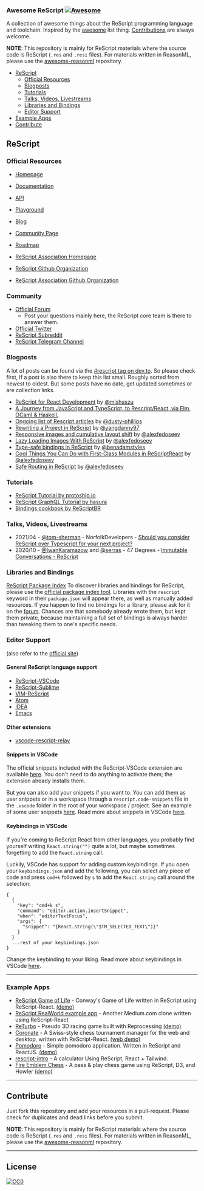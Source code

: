 ### **Awesome ReScript** [![Awesome](https://cdn.rawgit.com/sindresorhus/awesome/d7305f38d29fed78fa85652e3a63e154dd8e8829/media/badge.svg)](https://github.com/sindresorhus/awesome)

A collection of awesome things about the ReScript programming language and toolchain. Inspired by the [awesome](https://github.com/sindresorhus/awesome) list thing. [Contributions](#contribute) are always welcome.

**NOTE**: This repository is mainly for ReScript materials where the source code is ReScript (`.res` and `.resi` files). For materials written in ReasonML, please use the [awesome-reasonml](https://github.com/vramana/awesome-reasonml) repository.

- [ReScript](#rescript)
  - [Official Resources](#official-resources)
  - [Blogposts](#blogposts)
  - [Tutorials](#tutorials)
  - [Talks, Videos, Livestreams](#talks-videos-livestreams)
  - [Libraries and Bindings](#libraries-and-bindings)
  - [Editor Support](#editor-support)
- [Example Apps](#example-apps)
- [Contribute](#contribute)

## ReScript

### Official Resources

- [Homepage](https://rescript-lang.org)
- [Documentation](https://rescript-lang.org/docs/latest)
- [API](https://rescript-lang.org/docs/manual/latest/api)
- [Playground](https://rescript-lang.org/try)
- [Blog](https://rescript-lang.org/blog)
- [Community Page](https://rescript-lang.org/community)
- [Roadmap](https://rescript-lang.org/community/roadmap)

- [ReScript Association Homepage](https://rescript-association.org/)
- [ReScript Github Organization](https://github.com/rescript-lang/)
- [ReScript Association Github Organization](https://github.com/rescript-association)

### Community

- [Official Forum](https://forum.rescript-lang.org)
  - Post your questions mainly here, the ReScript core team is there to answer them.
- [Official Twitter](https://twitter.com/rescriptlang)
- [ReScript Subreddit](https://www.reddit.com/r/rescript)
- [ReScript Telegram Channel](https://t.me/rescriptjs)

### Blogposts

A lot of posts can be found via the [#rescript tag on dev.to](https://dev.to/t/rescript). So please check first, if a post is also there to keep this list small.
Roughly sorted from newest to oldest. But some posts have no date, get updated sometimes or are collection links.

- [ReScript for React Development](https://scalac.io/blog/rescript-for-react-development/) by [@mishaszu](https://github.com/mishaszu)
- [A Journey from JavaScript and TypeScript, to Rescript/React, via Elm, OCaml & Haskell.](https://alex.kleydints.com/a-journey-from-javascript-and-typescript-to-rescript-react-via-elm-ocaml-haskell-c878867b6fe6)
- [Ongoing list of Rescript articles](https://dusty.phillips.codes/rescript/) by [@dusty-phillips](https://github.com/dusty-phillips)
- [Rewriting a Project in ReScript](https://yangdanny97.github.io/blog/2021/07/09/Migrating-to-Rescript) by [@yangdanny97](https://github.com/yangdanny97)
- [Responsive images and cumulative layout shift](https://alexfedoseev.com/blog/dev/2021/responsive-images-and-cumulative-layout-shift) by [@alexfedoseev](https://github.com/alexfedoseev)
- [Lazy Loading Images With ReScript](https://alexfedoseev.com/blog/dev/2021/lazy-loading-images-with-rescript) by [@alexfedoseev](https://github.com/alexfedoseev)
- [Type-safe bindings in ReScript](https://www.benadamstyles.com/blog/rescript-type-safe-bindings/) by [@benadamstyles](https://github.com/benadamstyles)
- [Cool Things You Can Do with First-Class Modules in ReScriptReact](https://alexfedoseev.com/blog/dev/2020/cool-things-you-can-do-with-first-class-modules-in-rescript-react) by [@alexfedoseev](https://github.com/alexfedoseev)
- [Safe Routing in ReScript](https://alexfedoseev.com/blog/dev/2020/safe-routing-in-rescript) by [@alexfedoseev](https://github.com/alexfedoseev)

### Tutorials

- [ReScript Tutorial by protoship.io](https://github.com/protoship/rescript-tutorial)
- [ReScript GraphQL Tutorial by hasura](https://hasura.io/learn/graphql/rescript-react-apollo/introduction/)
- [Bindings cookbook by ReScriptBR](https://github.com/rescriptbr/rescript-bindings-cookbook)

### Talks, Videos, Livestreams

- 2021/04 - [@tom-sherman](https://github.com/tom-sherman) - NorfolkDevelopers - [Should you consider ReScript over Typescript for your next project?](https://youtu.be/XWgL51JSbGI)
- 2020/10 - [@IwanKaramazow](https://github.com/IwanKaramazow) and [@serras](https://github.com/serras) - 47 Degrees - [Immutable Conversations - ReScript](https://youtu.be/IlykOL4Z0gw)

### Libraries and Bindings

[ReScript Package Index](https://rescript-lang.org/packages)
To discover libraries and bindings for ReScript, please use the [official package index tool](https://rescript-lang.org/packages). Libraries with the `rescript` keyword in their `package.json` will appear there, as well as manually added resources. If you happen to find no bindings for a library, please ask for it on the [forum](<(https://forum.rescript-lang.org)>). Chances are that somebody already wrote them, but kept them private, because maintaining a full set of bindings is always harder than tweaking them to one's specific needs.

### Editor Support

(also refer to the [official site](https://rescript-lang.org/docs/manual/latest/editor-plugins))

#### General ReScript language support

- [ReScript-VSCode](https://marketplace.visualstudio.com/items?itemName=chenglou92.rescript-vscode)
- [ReScript-Sublime](https://github.com/rescript-lang/rescript-sublime)
- [VIM-ReScript](https://github.com/rescript-lang/vim-rescript)
- [Atom](https://atom.io/packages/ide-rescript)
- [IDEA](https://github.com/giraud/reasonml-idea-plugin)
- [Emacs](https://github.com/reasonml-editor/reason-mode)

#### Other extensions

- [vscode-rescript-relay](https://marketplace.visualstudio.com/items?itemName=GabrielNordeborn.vscode-rescript-relay)

#### Snippets in VSCode

The official snippets included with the ReScript-VSCode extension are available [here](https://github.com/rescript-lang/rescript-vscode/blob/master/snippets.json). You don't need to do anything to activate them; the extension already installs them.

But you can also add your snippets if you want to. You can add them as user snippets or in a workspace through a `rescript.code-snippets` file in the `.vscode` folder in the root of your workspace / project. See an example of some user snippets [here](rescript.code-snippets). Read more about snippets in VSCode [here](https://code.visualstudio.com/docs/editor/userdefinedsnippets).

#### Keybindings in VSCode

If you're coming to ReScript React from other languages, you probably find yourself writing `React.string("")` quite a lot, but maybe sometimes forgetting to add the `React.string` call.

Luckily, VSCode has support for adding custom keybindings. If you open your `keybindings.json` and add the following, you can select any piece of code and press `cmd+k` followed by `s` to add the `React.string` call around the selection:

```
{
  {
    "key": "cmd+k s",
    "command": "editor.action.insertSnippet",
    "when": "editorTextFocus",
    "args": {
      "snippet": "{React.string(\"$TM_SELECTED_TEXT\")}"
    }
  }
  ...rest of your keybindings.json
}
```

Change the keybinding to your liking. Read more about keybindings in VSCode [here](https://code.visualstudio.com/docs/getstarted/keybindings).

---

### Example Apps

- [ReScript Game of Life](https://github.com/alanrsoares/rescript-game-of-life) - Conway's Game of Life written in ReScript using ReScript-React. [(demo)](https://alanrsoares.github.io/reason-game-of-life/)
- [ReScript RealWorld example app](https://github.com/jihchi/rescript-react-realworld-example-app) - Another Medium.com clone written using ReScript-React
- [ReTurbo](https://github.com/RawToast/ReTurbo) - Pseudo 3D racing game built with Reprocessing [(demo)](https://pale-potato.surge.sh/)
- [Coronate](https://github.com/johnridesabike/coronate) - A Swiss-style chess tournament manager for the web and desktop, written with ReScript-React. [(web demo)](https://johnridesa.bike/coronate/)
- [Pomodoro](https://github.com/tkovs/pomodoro) - Simple pomodoro application. Written in ReScript and ReactJS. [(demo)](https://pomodoro.tkovs.com)
- [rescript-intro](https://github.com/mellson/rescript-intro) - A calculator Using ReScript, React + Tailwind.
- [Fire Emblem Chess](https://github.com/yangdanny97/fire-emblem-chess) - A pass & play chess game using ReScript, D3, and Howler [(demo)](https://yangdanny97.github.io/fire-emblem-chess/)

---

## Contribute

Just fork this repository and add your resources in a pull-request. Please check for duplicates and dead links before you submit.

**NOTE**: This repository is mainly for ReScript materials where the source code is ReScript (`.res` and `.resi` files). For materials written in ReasonML, please use the [awesome-reasonml](https://github.com/vramana/awesome-reasonml) repository.

---

## License

[![CC0](http://i.creativecommons.org/p/zero/1.0/88x31.png)](http://creativecommons.org/publicdomain/zero/1.0/)
